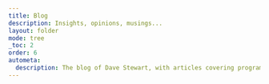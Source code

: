 ```yaml
---
title: Blog
description: Insights, opinions, musings...
layout: folder
mode: tree
_toc: 2
order: 6
autometa:
  description: The blog of Dave Stewart, with articles covering programming, productivity, and tips for JavaScript and web developers, as well as a few off-piste thoughts and musings thrown in for good measure.
---
```

